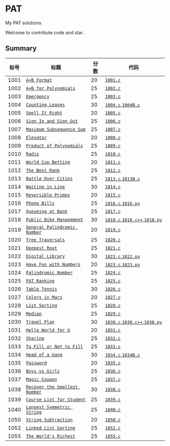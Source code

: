 
# PAT

My PAT solutions.

Welcome to contribute code and star.

## Summary

|标号|标题                                         |分数|代码|
|---|-------------------------------------------|---|---|
|1001|[`A+B Format`][README1001]                 |20|[`1001.c`][1001.c]|
|1002|[`A+B for Polynomials`][README1002]        |25|[`1002.c`][1002.c]|
|1003|[`Emergency`][README1003]                  |25|[`1003.c`][1003.c]|
|1004|[`Counting Leaves`][README1004]            |30|[`1004.c`][1004.c],[`1004B.c`][1004B.c]|
|1005|[`Spell It Right`][README1005]             |20|[`1005.c`][1005.c]|
|1006|[`Sign In and Sign Out`][README1006]       |25|[`1006.c`][1006.c]|
|1007|[`Maximum Subsequence Sum`][README1007]    |25|[`1007.c`][1007.c]|
|1008|[`Elevator`][README1008]                   |20|[`1008.c`][1008.c]|
|1009|[`Product of Polynomials`][README1009]     |25|[`1009.c`][1009.c]|
|1010|[`Radix`][README1010]                      |25|[`1010.c`][1010.c]|
|1011|[`World Cup Betting`][README1011]          |20|[`1011.c`][1011.c]|
|1012|[`The Best Rank`][README1012]              |25|[`1012.c`][1012.c]|
|1013|[`Battle Over Cities`][README1013]         |25|[`1013.c`][1013.c],[`1013B.c`][1013B.c]|
|1014|[`Waiting in Line`][README1014]            |30|[`1014.c`][1014.c]|
|1015|[`Reversible Primes`][README1015]          |20|[`1015.c`][1015.c]|
|1016|[`Phone Bills`][README1016]                |25|[`1016.c`][1016.c],[`1016.py`][1016.py]|
|1017|[`Queueing at Bank`][README1017]           |25|[`1017.c`][1017.c]|
|1018|[`Public Bike Management`][README1018]     |30|[`1018.c`][1018.c],[`1018.c++`][1018.c++],[`1018.py`][1018.py]|
|1019|[`General Palindromic Number`][README1019] |20|[`1019.c`][1019.c]|
|1020|[`Tree Traversals`][README1020]            |25|[`1020.c`][1020.c]|
|1021|[`Deepest Root`][README1021]               |25|[`1021.c`][1021.c]|
|1022|[`Digital Library`][README1022]            |30|[`1022.c`][1022.c],[`1022.py`][1022.py]|
|1023|[`Have Fun with Numbers`][README1023]      |20|[`1023.c`][1023.c],[`1023.py`][1023.py]|
|1024|[`Palindromic Number`][README1024]         |25|[`1024.c`][1024.c]|
|1025|[`PAT Ranking`][README1025]                |25|[`1025.c`][1025.c]|
|1026|[`Table Tennis`][README1026]               |30|[`1026.c`][1026.c]|
|1027|[`Colors in Mars`][README1027]             |20|[`1027.c`][1027.c]|
|1028|[`List Sorting`][README1028]               |25|[`1028.c`][1028.c]|
|1029|[`Median`][README1029]                     |25|[`1029.c`][1029.c]|
|1030|[`Travel Plan`][README1030]                |30|[`1030.c`][1030.c],[`1030.c++`][1030.c++],[`1030.py`][1030.py]|
|1031|[`Hello World for U`][README1031]          |20|[`1031.c`][1031.c]|
|1032|[`Sharing`][README1032]                    |25|[`1032.c`][1032.c]|
|1033|[`To Fill or Not to Fill`][README1033]     |25|[`1033.c`][1033.c]|
|1034|[`Head of a Gang`][README1034]             |30|[`1034.c`][1034.c],[`1034B.c`][1034B.c]|
|1035|[`Password`][README1035]                   |20|[`1035.c`][1035.c]|
|1036|[`Boys vs Girls`][README1036]              |25|[`1036.c`][1036.c]|
|1037|[`Magic Coupon`][README1037]               |25|[`1037.c`][1037.c]|
|1038|[`Recover the Smallest Number`][README1038]|30|[`1038.c`][1038.c]|
|1039|[`Course List for Student`][README1039]    |25|[`1039.c`][1039.c]|
|1040|[`Longest Symmetric String`][README1040]   |25|[`1040.c`][1040.c]|
|1050|[`String Subtraction`][README1050]         |20|[`1050.c`][1050.c]|
|1052|[`Linked List Sorting`][README1052]        |25|[`1052.c`][1052.c]|
|1055|[`The World's Richest`][README1055]        |25|[`1055.c`][1055.c]|



[README1001]: AdvancedLevel_C/1001%20A+B%20Format%20(20%20分).md
[README1002]: AdvancedLevel_C/1002%20A+B%20for%20Polynomials%20(25%20分).md
[README1003]: AdvancedLevel_C/1003%20Emergency%20(25%20分).md
[README1004]: AdvancedLevel_C/1004%20Counting%20Leaves%20(30%20分).md
[README1005]: AdvancedLevel_C/1005%20Spell%20It%20Right%20(20%20分).md
[README1006]: AdvancedLevel_C/1006%20Sign%20In%20and%20Sign%20Out%20(25%20分).md
[README1007]: AdvancedLevel_C/1007%20Maximum%20Subsequence%20Sum%20(25%20分).md
[README1008]: AdvancedLevel_C/1008%20Elevator%20(20%20分).md
[README1009]: AdvancedLevel_C/1009%20Product%20of%20Polynomials%20(25%20分).md
[README1010]: AdvancedLevel_C/1010%20Radix%20(25%20分).md
[README1011]: AdvancedLevel_C/1011%20World%20Cup%20Betting%20(20%20分).md
[README1012]: AdvancedLevel_C/1012%20The%20Best%20Rank%20(25%20分).md
[README1013]: AdvancedLevel_C/1013%20Battle%20Over%20Cities%20(25%20分).md
[README1014]: AdvancedLevel_C/1014%20Waiting%20in%20Line%20(30%20分).md
[README1015]: AdvancedLevel_C/1015%20Reversible%20Primes%20(20%20分).md
[README1016]: AdvancedLevel_C/1016%20Phone%20Bills%20(25%20分).md
[README1017]: AdvancedLevel_C/1017%20Queueing%20at%20Bank%20(25%20分).md
[README1018]: AdvancedLevel_C/1018%20Public%20Bike%20Management%20(30%20分).md
[README1019]: AdvancedLevel_C/1019%20General%20Palindromic%20Number%20(20%20分).md
[README1020]: AdvancedLevel_C/1020%20Tree%20Traversals%20(25%20分).md
[README1021]: AdvancedLevel_C/1021%20Deepest%20Root%20(25%20分).md
[README1022]: AdvancedLevel_C/1022%20Digital%20Library%20(30%20分).md
[README1023]: AdvancedLevel_C/1023%20Have%20Fun%20with%20Numbers%20(20%20分).md
[README1024]: AdvancedLevel_C/1024%20Palindromic%20Number%20(25%20分).md
[README1025]: AdvancedLevel_C/1025%20PAT%20Ranking%20(25%20分).md
[README1026]: AdvancedLevel_C/1026%20Table%20Tennis%20(30%20分).md
[README1027]: AdvancedLevel_C/1027%20Colors%20in%20Mars%20(20%20分).md
[README1028]: AdvancedLevel_C/1028%20List%20Sorting%20(25%20分).md
[README1029]: AdvancedLevel_C/1029%20Median%20(25%20分).md
[README1030]: AdvancedLevel_C/1030%20Travel%20Plan%20(30%20分).md
[README1031]: AdvancedLevel_C/1031%20Hello%20World%20for%20U%20(20%20分).md
[README1032]: AdvancedLevel_C/1032%20Sharing%20(25%20分).md
[README1033]: AdvancedLevel_C/1033%20To%20Fill%20or%20Not%20to%20Fill%20(25%20分).md
[README1034]: AdvancedLevel_C/1034%20Head%20of%20a%20Gang%20(30%20分).md
[README1035]: AdvancedLevel_C/1035%20Password%20(20%20分).md
[README1036]: AdvancedLevel_C/1036%20Boys%20vs%20Girls%20(25%20分).md
[README1037]: AdvancedLevel_C/1037%20Magic%20Coupon%20(25%20分).md
[README1038]: AdvancedLevel_C/1038%20Recover%20the%20Smallest%20Number%20(30%20分).md
[README1039]: AdvancedLevel_C/1039%20Course%20List%20for%20Student%20(25%20分).md
[README1040]: AdvancedLevel_C/1040%20Longest%20Symmetric%20String%20(25%20分).md
[README1050]: AdvancedLevel_C/1050%20String%20Subtraction%20(20%20分).md
[README1052]: AdvancedLevel_C/1052%20Linked%20List%20Sorting%20(25%20分).md
[README1055]: AdvancedLevel_C/1055%20The%20World's%20Richest%20(25%20分).md
[1001.c]: AdvancedLevel_C/1001.c
[1002.c]: AdvancedLevel_C/1002.c
[1003.c]: AdvancedLevel_C/1003.c
[1004.c]: AdvancedLevel_C/1004.c
[1004B.c]: AdvancedLevel_C/1004B.c
[1005.c]: AdvancedLevel_C/1005.c
[1006.c]: AdvancedLevel_C/1006.c
[1007.c]: AdvancedLevel_C/1007.c
[1008.c]: AdvancedLevel_C/1008.c
[1009.c]: AdvancedLevel_C/1009.c
[1010.c]: AdvancedLevel_C/1010.c
[1011.c]: AdvancedLevel_C/1011.c
[1012.c]: AdvancedLevel_C/1012.c
[1013.c]: AdvancedLevel_C/1013.c
[1013B.c]: AdvancedLevel_C/1013B.c
[1014.c]: AdvancedLevel_C/1014.c
[1015.c]: AdvancedLevel_C/1015.c
[1016.c]: AdvancedLevel_C/1016.c
[1016.py]: AdvancedLevel_C/1016.py
[1017.c]: AdvancedLevel_C/1017.c
[1018.c]: AdvancedLevel_C/1018.c
[1018.c++]: AdvancedLevel_C/1018.c++
[1018.py]: AdvancedLevel_C/1018.py
[1019.c]: AdvancedLevel_C/1019.c
[1020.c]: AdvancedLevel_C/1020.c
[1021.c]: AdvancedLevel_C/1021.c
[1022.c]: AdvancedLevel_C/1022.c
[1022.py]: AdvancedLevel_C/1022.py
[1023.c]: AdvancedLevel_C/1023.c
[1023.py]: AdvancedLevel_C/1023.py
[1024.c]: AdvancedLevel_C/1024.c
[1025.c]: AdvancedLevel_C/1025.c
[1026.c]: AdvancedLevel_C/1026.c
[1027.c]: AdvancedLevel_C/1027.c
[1028.c]: AdvancedLevel_C/1028.c
[1029.c]: AdvancedLevel_C/1029.c
[1030.c]: AdvancedLevel_C/1030.c
[1030.c++]: AdvancedLevel_C/1030.c++
[1030.py]: AdvancedLevel_C/1030.py
[1031.c]: AdvancedLevel_C/1031.c
[1032.c]: AdvancedLevel_C/1032.c
[1033.c]: AdvancedLevel_C/1033.c
[1034.c]: AdvancedLevel_C/1034.c
[1034B.c]: AdvancedLevel_C/1034B.c
[1035.c]: AdvancedLevel_C/1035.c
[1036.c]: AdvancedLevel_C/1036.c
[1037.c]: AdvancedLevel_C/1037.c
[1038.c]: AdvancedLevel_C/1038.c
[1039.c]: AdvancedLevel_C/1039.c
[1040.c]: AdvancedLevel_C/1040.c
[1050.c]: AdvancedLevel_C/1050.c
[1052.c]: AdvancedLevel_C/1052.c
[1055.c]: AdvancedLevel_C/1055.c